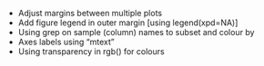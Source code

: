 - Adjust margins between multiple plots
- Add figure legend in outer margin [using legend(xpd=NA)]
- Using grep on sample (column) names to subset and colour by
- Axes labels using “mtext”
- Using transparency in rgb() for colours
